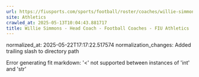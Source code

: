 ```yaml
---
url: https://fiusports.com/sports/football/roster/coaches/willie-simmons/3325/
site: Athletics
crawled_at: 2025-05-13T10:04:43.881717
title: Willie Simmons - Head Coach - Football Coaches - FIU Athletics
---
```

normalized_at: 2025-05-22T17:17:22.517574
normalization_changes: Added trailing slash to directory path

Error generating fit markdown: '<' not supported between instances of 'int' and 'str'